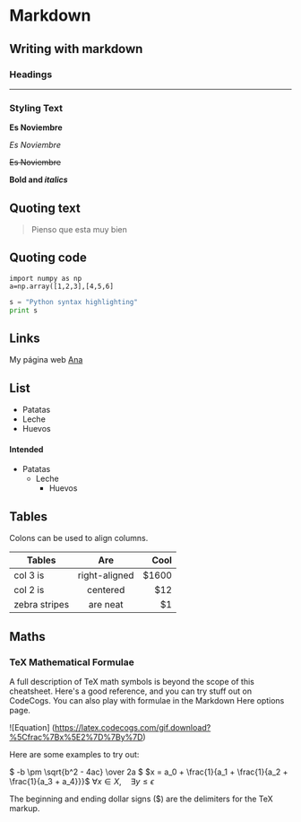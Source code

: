 # Markdown
## Writing  with markdown
### Headings
---
### Styling Text
**Es Noviembre**

*Es Noviembre*

~~Es Noviembre~~

**Bold and _italics_**

## Quoting text
> Pienso que esta muy bien
## Quoting code
```
import numpy as np
a=np.array([1,2,3],[4,5,6]
```

```python
s = "Python syntax highlighting"
print s
```
## Links 
My página web [Ana](http://entropy.se/)

## List
- Patatas
- Leche
- Huevos
#### Intended
- Patatas
  - Leche
    - Huevos
    
## Tables
Colons can be used to align columns.

| Tables        | Are           | Cool  |
| ------------- |:-------------:| -----:|
| col 3 is      | right-aligned | $1600 |
| col 2 is      | centered      |   $12 |
| zebra stripes | are neat      |    $1 |

## Maths
### TeX Mathematical Formulae
A full description of TeX math symbols is beyond the scope of this cheatsheet. Here's a good reference, and you can try stuff out on CodeCogs. You can also play with formulae in the Markdown Here options page.

![Equation] (https://latex.codecogs.com/gif.download?%5Cfrac%7Bx%5E2%7D%7By%7D)

Here are some examples to try out:

$ -b \pm \sqrt{b^2 - 4ac} \over 2a $
$x = a_0 + \frac{1}{a_1 + \frac{1}{a_2 + \frac{1}{a_3 + a_4}}}$
$\forall x \in X, \quad \exists y \leq \epsilon$


The beginning and ending dollar signs ($) are the delimiters for the TeX markup.


